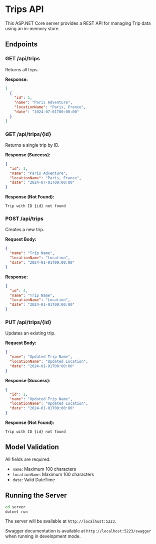 # Trips API

This ASP.NET Core server provides a REST API for managing Trip data using an in-memory store.

## Endpoints

### GET /api/trips
Returns all trips.

**Response:**
```json
[
  {
    "id": 1,
    "name": "Paris Adventure",
    "locationName": "Paris, France",
    "date": "2024-07-01T00:00:00"
  }
]
```

### GET /api/trips/{id}
Returns a single trip by ID.

**Response (Success):**
```json
{
  "id": 1,
  "name": "Paris Adventure",
  "locationName": "Paris, France",
  "date": "2024-07-01T00:00:00"
}
```

**Response (Not Found):**
```
Trip with ID {id} not found
```

### POST /api/trips
Creates a new trip.

**Request Body:**
```json
{
  "name": "Trip Name",
  "locationName": "Location",
  "date": "2024-01-01T00:00:00"
}
```

**Response:**
```json
{
  "id": 4,
  "name": "Trip Name",
  "locationName": "Location",
  "date": "2024-01-01T00:00:00"
}
```

### PUT /api/trips/{id}
Updates an existing trip.

**Request Body:**
```json
{
  "name": "Updated Trip Name",
  "locationName": "Updated Location",
  "date": "2024-01-01T00:00:00"
}
```

**Response (Success):**
```json
{
  "id": 1,
  "name": "Updated Trip Name",
  "locationName": "Updated Location",
  "date": "2024-01-01T00:00:00"
}
```

**Response (Not Found):**
```
Trip with ID {id} not found
```

## Model Validation

All fields are required:
- `name`: Maximum 100 characters
- `locationName`: Maximum 100 characters
- `date`: Valid DateTime

## Running the Server

```bash
cd server
dotnet run
```

The server will be available at `http://localhost:5223`.

Swagger documentation is available at `http://localhost:5223/swagger` when running in development mode.